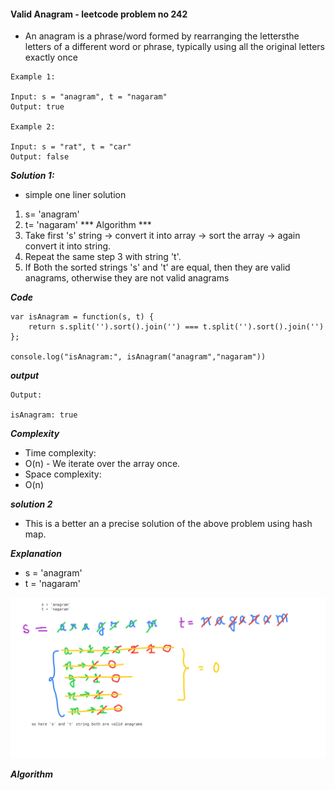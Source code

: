 #### Valid Anagram - leetcode problem no 242

- An anagram is a phrase/word formed by rearranging the lettersthe letters of a different word or phrase, typically using all the original letters exactly once

```
Example 1:

Input: s = "anagram", t = "nagaram"
Output: true

Example 2:

Input: s = "rat", t = "car"
Output: false
```

***Solution 1:***
- simple one liner solution

1. s= 'anagram'
2. t= 'nagaram'
*** Algorithm ***
3. Take first 's' string  -> convert it into array -> sort the array -> again convert it into string.
4. Repeat the same step 3 with string 't'.
5. If Both the sorted strings 's' and 't' are equal, then they are valid anagrams, otherwise they are not valid anagrams 

***Code***
```
var isAnagram = function(s, t) {
    return s.split('').sort().join('') === t.split('').sort().join('')
};

console.log("isAnagram:", isAnagram("anagram","nagaram"))
```
***output***
```
Output:

isAnagram: true
```

***Complexity***
- Time complexity:
- O(n) - We iterate over the array once.
- Space complexity:
- O(n) 

***solution 2***
- This is a better an a precise solution of the above problem using hash map.

***Explanation***
- s = 'anagram'
- t = 'nagaram' 

![Alt text](<autodraw 9_12_2023 (1).png>)

***Algorithm***





